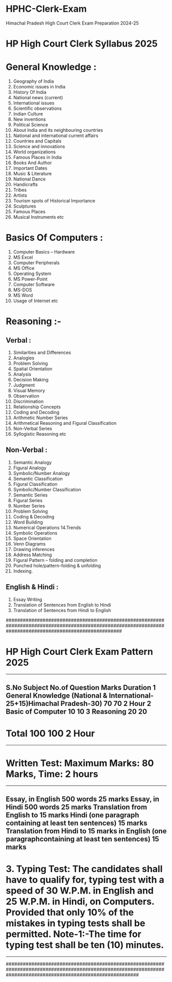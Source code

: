# HPHC-Clerk-Exam
Himachal Pradesh High Court Clerk Exam Preparation 2024-25


# HP High Court Clerk Syllabus 2025
# General Knowledge :

1. Geography of India
2. Economic issues in India
3. History Of India
4. National news (current)
5. International issues
6. Scientific observations
7. Indian Culture
8. New inventions
9. Political Science
10. About India and its neighbouring countries
11. National and international current affairs
12. Countries and Capitals
13. Science and innovations
14. World organizations
15. Famous Places in India
16. Books And Author
17. Important Dates
18. Music & Literature
19. National Dance
20. Handicrafts
21. Tribes
22. Artists
23. Tourism spots of Historical Importance
24. Sculptures
25. Famous Places
26. Musical Instruments etc

# Basics Of Computers :

1. Computer Basics – Hardware
2. MS Excel
3. Computer Peripherals
4. MS Office
5. Operating System
6. MS Power-Point
7. Computer Software
8. MS-DOS
9. MS Word
10. Usage of Internet etc

# Reasoning :-

## Verbal :

1. Similarities and Differences
2. Analogies
3. Problem Solving
4. Spatial Orientation
5. Analysis
6. Decision Making
7. Judgment
8. Visual Memory
9. Observation
10. Discrimination
11. Relationship Concepts
12. Coding and Decoding
13. Arithmetic Number Series
14. Arithmetical Reasoning and Figural Classification
15. Non-Verbal Series
16. Syllogistic Reasoning etc

## Non-Verbal :

1. Semantic Analogy
2. Figural Analogy
3. Symbolic/Number Analogy
4. Semantic Classification
5. Figural Classification
6. Symbolic/Number Classification
7. Semantic Series
8. Figural Series
9. Number Series
10. Problem Solving
11. Coding & Decoding
12. Word Building
13. Numerical Operations
14.Trends
15. Symbolic Operations
17. Space Orientation
18. Venn Diagrams
19. Drawing inferences
20. Address Matching
21. Figural Pattern – folding and completion
22. Punched hole/pattern-folding & unfolding
23. Indexing.

## English & Hindi :

1. Essay Writing
2. Translation of Sentences from English to Hindi
3. Translation of Sentences from Hindi to English

#########################################################################################################################################################
# HP High Court Clerk Exam Pattern 2025
------------------------------------------------------------------------------------------------------------------------------------------- 
S.No	 Subject                                   	                              No.of Question	     Marks	               Duration
1	    General Knowledge (National & International-25+15)Himachal Pradesh-30)	    70	               70	                   2 Hour
2   	Basic of Computer	                                                          10	               10
3	     Reasoning	                                                                20	               20
------------------------------------------------------------------------------------------------------------------------------------------
 # Total	                                                                  100	               100	                     2 Hour
-------------------------------------------------------------------------------------------------------------------------------------- 




# Written Test: Maximum Marks: 80 Marks, Time: 2 hours
------------------------------------------------------------------------------------------------------------------------------------------------------------- 
Essay, in English 500 words	                                                                    25 marks
Essay, in Hindi  500 words	                                                                    25 marks
Translation from English to 15 marks Hindi (one paragraph containing at least ten sentences)	  15 marks
Translation from Hindi to 15 marks in English (one paragraphcontaining at least ten sentences)  15 marks
------------------------------------------------------------------------------------------------------------------------------------------------------------



# 3. Typing Test: The candidates shall have to qualify for, typing test with a speed of 30 W.P.M. in English and 25 W.P.M. in Hindi, on Computers. Provided that only 10% of the mistakes in typing tests shall be permitted. Note-1:-The time for typing test shall be ten  (10) minutes.

--------------------------------------------------------------------------------------------------------------------------------------------------------------
###############################################################################################################################################################
